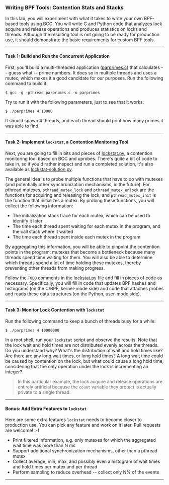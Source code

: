 ### Writing BPF Tools: Contention Stats and Stacks

In this lab, you will experiment with what it takes to write your own BPF-based tools using BCC. You will write C and Python code that analyzes lock acquire and release operations and produces statistics on locks and threads. Although the resulting tool is not going to be ready for production use, it should demonstrate the basic requirements for custom BPF tools.

- - -

#### Task 1: Build and Run the Concurrent Application

First, you'll build a multi-threaded application ([parprimes.c](parprimes.c)) that calculates -- guess what -- prime numbers. It does so in multiple threads and uses a mutex, which makes it a good candidate for our purposes. Run the following command to build it:

```
$ gcc -g -pthread parprimes.c -o parprimes
```

Try to run it with the following parameters, just to see that it works:

```
$ ./parprimes 4 10000
```

It should spawn 4 threads, and each thread should print how many primes it was able to find.

- - -

#### Task 2: Implement `lockstat`, a Contention Monitoring Tool

Next, you are going to fill in bits and pieces of [lockstat.py](lockstat.py), a contention monitoring tool based on BCC and uprobes. There's quite a bit of code to take in, so if you'd rather inspect and run a completed solution, it's also available as [lockstat-solution.py](lockstat-solution.py).

The general idea is to probe multiple functions that have to do with mutexes (and potentially other synchronization mechanisms, in the future). For pthread mutexes, `pthread_mutex_lock` and `pthread_mutex_unlock` are the functions for acquiring and releasing the lock, and `pthread_mutex_init` is the function that initializes a mutex. By probing these functions, you will collect the following information:

* The initialization stack trace for each mutex, which can be used to identify it later
* The time each thread spent waiting for each mutex in the program, and the call stack where it waited
* The time each thread spent inside each mutex in the program

By aggregating this information, you will be able to pinpoint the contention points in the program: mutexes that become a bottleneck because many threads spend time waiting for them. You will also be able to determine which threads spend a lot of time holding these mutexes, thereby preventing other threads from making progress.

Follow the `TODO` comments in the [lockstat.py](lockstat.py) file and fill in pieces of code as necessary. Specifically, you will fill in code that updates BPF hashes and histograms (on the C/BPF, kernel-mode side) and code that attaches probes and reads these data structures (on the Python, user-mode side).

- - -

#### Task 3: Monitor Lock Contention with `lockstat`

Run the following command to keep a bunch of threads busy for a while:

```
$ ./parprimes 4 10000000
```

In a root shell, run your `lockstat` script and observe the results. Note that the lock wait and hold times are not distributed evenly across the threads. Do you understand why? What's the distribution of wait and hold times like? Are there are any long wait times, or long hold times? A long wait time could be caused by contention on the lock, but what could cause a long hold time, considering that the only operation under the lock is incrementing an integer?

> In this particular example, the lock acquire and release operations are entirely artificial because the `count` variable they protect is actually private to a single thread.

- - -

#### Bonus: Add Extra Features to `lockstat`

Here are some extra features `lockstat` needs to become closer to production use. You can pick any feature and work on it later. Pull requests are welcome! :-)

* Print filtered information, e.g. only mutexes for which the aggregated wait time was more than N ms
* Support additional synchronization mechanisms, other than a pthread mutex
* Collect average, min, max, and possibly even a histogram of wait times and hold times per mutex and per thread
* Perform sampling to reduce overhead -- collect only N% of the events

- - -

